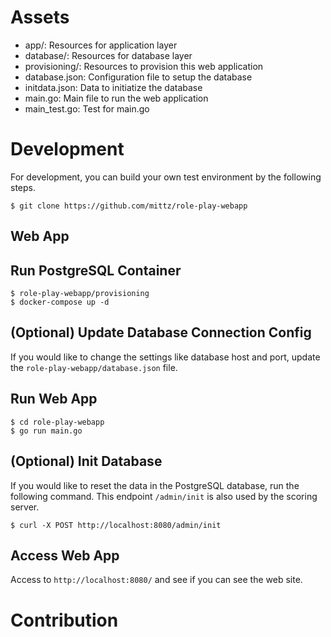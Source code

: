 # Assets

- app/: Resources for application layer
- database/: Resources for database layer
- provisioning/: Resources to provision this web application
- database.json: Configuration file to setup the database
- initdata.json: Data to initiatize the database
- main.go: Main file to run the web application
- main_test.go: Test for main.go

# Development

For development, you can build your own test environment by the following steps.

```
$ git clone https://github.com/mittz/role-play-webapp
```

## Web App

## Run PostgreSQL Container

```shell
$ role-play-webapp/provisioning
$ docker-compose up -d
```

## (Optional) Update Database Connection Config

If you would like to change the settings like database host and port, update the `role-play-webapp/database.json` file.

## Run Web App

```shell
$ cd role-play-webapp
$ go run main.go
```

## (Optional) Init Database

If you would like to reset the data in the PostgreSQL database, run the following command. This endpoint `/admin/init` is also used by the scoring server.

```shell
$ curl -X POST http://localhost:8080/admin/init
```

## Access Web App

Access to `http://localhost:8080/` and see if you can see the web site.

# Contribution